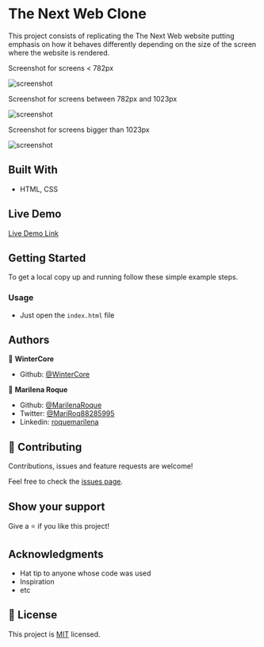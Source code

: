 # The Next Web Clone

This project consists of replicating the The Next Web website putting emphasis on how it behaves differently depending on the size of the screen where the website is rendered.

Screenshot for screens < 782px

![screenshot](./assets/images/screenshot768.png)

Screenshot for screens between 782px and 1023px

![screenshot](./assets/images/screenshot1023.png) 

Screenshot for screens bigger than 1023px

![screenshot](./assets/images/screenshotbigger.png)



## Built With

- HTML, CSS

## Live Demo

[Live Demo Link](https://raw.githack.com/WinterCore/microverse-the-next-web-clone/develop/index.html)


## Getting Started

To get a local copy up and running follow these simple example steps.

### Usage
- Just open the `index.html` file

## Authors

👤 **WinterCore**

- Github: [@WinterCore](https://github.com/WinterCore)

👤 **Marilena Roque**
- Github: [@MarilenaRoque](https://github.com/MarilenaRoque)
- Twitter: [@MariRoq88285995](https://twitter.com/MariRoq88285995)
- Linkedin: [roquemarilena](https://www.linkedin.com/in/roquemarilena/)


## 🤝 Contributing

Contributions, issues and feature requests are welcome!

Feel free to check the [issues page](issues/).

## Show your support

Give a ⭐️ if you like this project!

## Acknowledgments

- Hat tip to anyone whose code was used
- Inspiration
- etc

## 📝 License

This project is [MIT](lic.url) licensed.